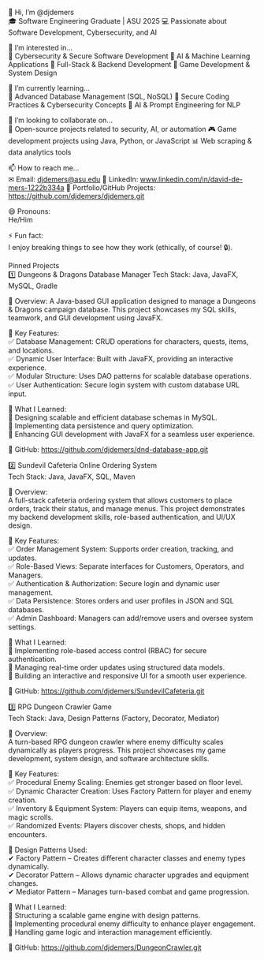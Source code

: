 👋 Hi, I’m @djdemers  
🎓 Software Engineering Graduate | ASU 2025
💻 Passionate about Software Development, Cybersecurity, and AI  

👀 I’m interested in...  
🔹 Cybersecurity & Secure Software Development
🔹 AI & Machine Learning Applications
🔹 Full-Stack & Backend Development
🔹 Game Development & System Design  

🌱 I’m currently learning...  
📌 Advanced Database Management (SQL, NoSQL)
📌 Secure Coding Practices & Cybersecurity Concepts
📌 AI & Prompt Engineering for NLP  

💞️ I’m looking to collaborate on...  
🚀 Open-source projects related to security, AI, or automation
🎮 Game development projects using Java, Python, or JavaScript
📊 Web scraping & data analytics tools  

📫 How to reach me...  
✉ Email: djdemers@asu.edu
💼 LinkedIn: www.linkedin.com/in/david-de-mers-1222b334a
🚀 Portfolio/GitHub Projects: https://github.com/djdemers/djdemers.git  

😄 Pronouns:  
He/Him     

⚡ Fun fact:  
I enjoy breaking things to see how they work (ethically, of course! 🔒).  

Pinned Projects  
1️⃣ Dungeons & Dragons Database Manager
Tech Stack: Java, JavaFX, MySQL, Gradle  

🔹 Overview:
A Java-based GUI application designed to manage a Dungeons & Dragons campaign database. This project showcases my SQL skills, teamwork, and GUI development using JavaFX.  

🔹 Key Features:  
✅ Database Management: CRUD operations for characters, quests, items, and locations.  
✅ Dynamic User Interface: Built with JavaFX, providing an interactive experience.  
✅ Modular Structure: Uses DAO patterns for scalable database operations.  
✅ User Authentication: Secure login system with custom database URL input.  

🔹 What I Learned:  
📌 Designing scalable and efficient database schemas in MySQL.  
📌 Implementing data persistence and query optimization.  
📌 Enhancing GUI development with JavaFX for a seamless user experience.  

🔗 GitHub: https://github.com/djdemers/dnd-database-app.git  

2️⃣ Sundevil Cafeteria Online Ordering System  
Tech Stack: Java, JavaFX, SQL, Maven    

🔹 Overview:  
A full-stack cafeteria ordering system that allows customers to place orders, track their status, and manage menus. This project demonstrates my backend development skills, role-based authentication, and UI/UX design.  

🔹 Key Features:  
✅ Order Management System: Supports order creation, tracking, and updates.  
✅ Role-Based Views: Separate interfaces for Customers, Operators, and Managers.  
✅ Authentication & Authorization: Secure login and dynamic user management.  
✅ Data Persistence: Stores orders and user profiles in JSON and SQL databases.  
✅ Admin Dashboard: Managers can add/remove users and oversee system settings.  

🔹 What I Learned:  
📌 Implementing role-based access control (RBAC) for secure authentication.  
📌 Managing real-time order updates using structured data models.  
📌 Building an interactive and responsive UI for a smooth user experience.  

🔗 GitHub: https://github.com/djdemers/SundevilCafeteria.git  

3️⃣ RPG Dungeon Crawler Game  
Tech Stack: Java, Design Patterns (Factory, Decorator, Mediator)  

🔹 Overview:  
A turn-based RPG dungeon crawler where enemy difficulty scales dynamically as players progress. This project showcases my game development, system design, and software architecture skills.  

🔹 Key Features:  
✅ Procedural Enemy Scaling: Enemies get stronger based on floor level.  
✅ Dynamic Character Creation: Uses Factory Pattern for player and enemy creation.  
✅ Inventory & Equipment System: Players can equip items, weapons, and magic scrolls.  
✅ Randomized Events: Players discover chests, shops, and hidden encounters.  

🔹 Design Patterns Used:  
✔ Factory Pattern – Creates different character classes and enemy types dynamically.  
✔ Decorator Pattern – Allows dynamic character upgrades and equipment changes.  
✔ Mediator Pattern – Manages turn-based combat and game progression.   

🔹 What I Learned:  
📌 Structuring a scalable game engine with design patterns.  
📌 Implementing procedural enemy difficulty to enhance player engagement.  
📌 Handling game logic and interaction management efficiently.  

🔗 GitHub: https://github.com/djdemers/DungeonCrawler.git
